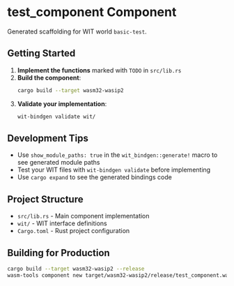 # test_component Component

Generated scaffolding for WIT world `basic-test`.

## Getting Started

1. **Implement the functions** marked with `TODO` in `src/lib.rs`
2. **Build the component**:
   ```bash
   cargo build --target wasm32-wasip2
   ```
3. **Validate your implementation**:
   ```bash
   wit-bindgen validate wit/
   ```

## Development Tips

- Use `show_module_paths: true` in the `wit_bindgen::generate!` macro to see generated module paths
- Test your WIT files with `wit-bindgen validate` before implementing
- Use `cargo expand` to see the generated bindings code

## Project Structure

- `src/lib.rs` - Main component implementation
- `wit/` - WIT interface definitions  
- `Cargo.toml` - Rust project configuration

## Building for Production

```bash
cargo build --target wasm32-wasip2 --release
wasm-tools component new target/wasm32-wasip2/release/test_component.wasm -o component.wasm
```
